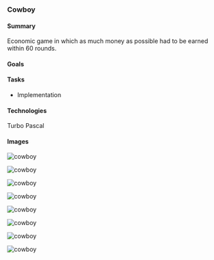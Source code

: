 ### Cowboy

#### Summary

Economic game in which as much money as possible had to be earned within 60 rounds.

#### Goals

#### Tasks

- Implementation

#### Technologies

Turbo Pascal

#### Images

![cowboy](/assets/images/cowboy/cowboy_01.png)

![cowboy](/assets/images/cowboy/cowboy_02.png)

![cowboy](/assets/images/cowboy/cowboy_03.png)

![cowboy](/assets/images/cowboy/cowboy_04.png)

![cowboy](/assets/images/cowboy/cowboy_05.png)

![cowboy](/assets/images/cowboy/cowboy_06.png)

![cowboy](/assets/images/cowboy/cowboy_07.png)

![cowboy](/assets/images/cowboy/cowboy_08.png)
